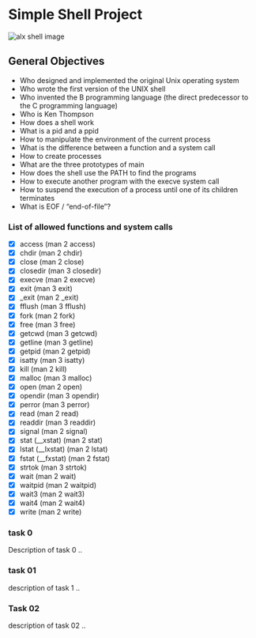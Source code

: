 # Simple Shell Project
<img src="https://s3.amazonaws.com/intranet-projects-files/holbertonschool-low_level_programming/235/shell.jpeg" alt="alx shell image" />

## General Objectives
- Who designed and implemented the original Unix operating system
- Who wrote the first version of the UNIX shell
- Who invented the B programming language (the direct predecessor to the C programming language)
- Who is Ken Thompson
- How does a shell work
- What is a pid and a ppid
- How to manipulate the environment of the current process
- What is the difference between a function and a system call
- How to create processes
- What are the three prototypes of main
- How does the shell use the PATH to find the programs
- How to execute another program with the execve system call
- How to suspend the execution of a process until one of its children terminates
- What is EOF / “end-of-file”?

### List of allowed functions and system calls
- [x] access (man 2 access)
- [x] chdir (man 2 chdir)
- [x] close (man 2 close)
- [x] closedir (man 3 closedir)
- [x] execve (man 2 execve)
- [x] exit (man 3 exit)
- [x] _exit (man 2 _exit)
- [x] fflush (man 3 fflush)
- [x] fork (man 2 fork)
- [x] free (man 3 free)
- [x] getcwd (man 3 getcwd)
- [x] getline (man 3 getline)
- [x] getpid (man 2 getpid)
- [x] isatty (man 3 isatty)
- [x] kill (man 2 kill)
- [x] malloc (man 3 malloc)
- [x] open (man 2 open)
- [x] opendir (man 3 opendir)
- [x] perror (man 3 perror)
- [x] read (man 2 read)
- [x] readdir (man 3 readdir)
- [x] signal (man 2 signal)
- [x] stat (__xstat) (man 2 stat)
- [x] lstat (__lxstat) (man 2 lstat)
- [x] fstat (__fxstat) (man 2 fstat)
- [x] strtok (man 3 strtok)
- [x] wait (man 2 wait)
- [x] waitpid (man 2 waitpid)
- [x] wait3 (man 2 wait3)
- [x] wait4 (man 2 wait4)
- [x] write (man 2 write)

### task 0
Description of task 0 ..

### task 01 
description of task 1 ..

### Task 02 
description of task 02 ..
